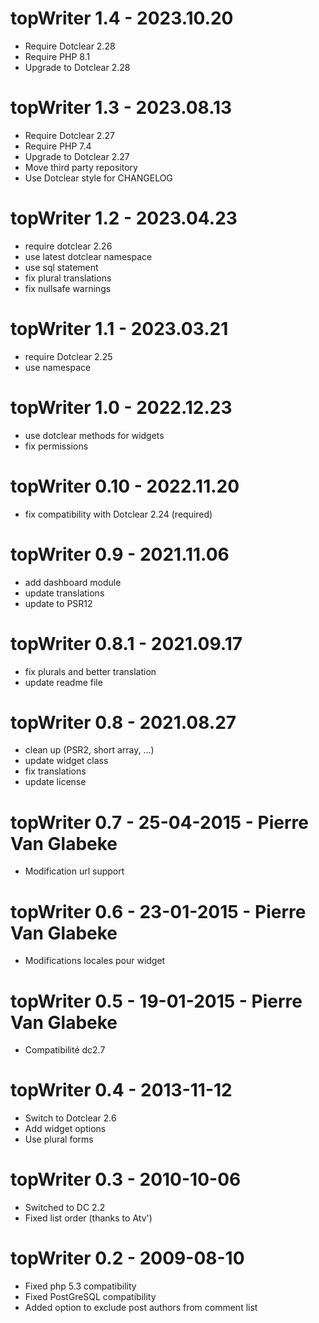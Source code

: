 topWriter 1.4 - 2023.10.20
===========================================================
* Require Dotclear 2.28
* Require PHP 8.1
* Upgrade to Dotclear 2.28

topWriter 1.3 - 2023.08.13
===========================================================
* Require Dotclear 2.27
* Require PHP 7.4
* Upgrade to Dotclear 2.27
* Move third party repository
* Use Dotclear style for CHANGELOG

topWriter 1.2 - 2023.04.23
===========================================================
* require dotclear 2.26
* use latest dotclear namespace
* use sql statement
* fix plural translations
* fix nullsafe warnings

topWriter 1.1 - 2023.03.21
===========================================================
* require Dotclear 2.25
* use namespace

topWriter 1.0 - 2022.12.23
===========================================================
* use dotclear methods for widgets
* fix permissions

topWriter 0.10 - 2022.11.20
===========================================================
* fix compatibility with Dotclear 2.24 (required)

topWriter 0.9 - 2021.11.06
===========================================================
* add dashboard module
* update translations
* update to PSR12

topWriter 0.8.1 - 2021.09.17
===========================================================
* fix plurals and better translation
* update readme file

topWriter 0.8 - 2021.08.27
===========================================================
* clean up (PSR2, short array, ...)
* update widget class
* fix translations
* update license

topWriter 0.7 - 25-04-2015 - Pierre Van Glabeke
===========================================================
* Modification url support

topWriter 0.6 - 23-01-2015 - Pierre Van Glabeke
===========================================================
* Modifications locales pour widget

topWriter 0.5 - 19-01-2015 - Pierre Van Glabeke
===========================================================
* Compatibilité dc2.7

topWriter 0.4 - 2013-11-12
===========================================================
* Switch to Dotclear 2.6
* Add widget options
* Use plural forms

topWriter 0.3 - 2010-10-06
===========================================================
* Switched to DC 2.2
* Fixed list order (thanks to Atv')

topWriter 0.2 - 2009-08-10
===========================================================
* Fixed php 5.3 compatibility
* Fixed PostGreSQL compatibility
* Added option to exclude post authors from comment list